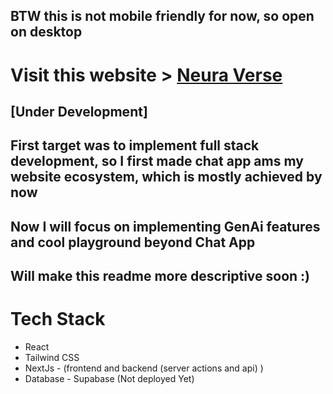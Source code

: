 ## BTW this is not mobile friendly for now, so open on desktop
# Visit this website > [Neura Verse](https://neuraverse-omega.vercel.app)

## [Under Development]
## First target was to implement full stack development, so I first made chat app ams my website ecosystem, which is mostly achieved by now
## Now I will focus on implementing GenAi features and cool playground beyond Chat App
## Will make this readme more descriptive soon :)

# Tech Stack
 - React
 - Tailwind CSS
 - NextJs - (frontend and backend (server actions and api) )
 - Database - Supabase (Not deployed Yet) 
